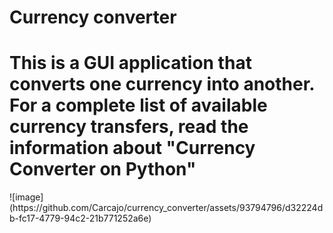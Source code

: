 # Сurrency converter
<h1>
  This is a GUI application that converts one currency into another. For a complete list of available currency transfers, read the information about "Currency Converter on Python"
</h1>
![image](https://github.com/Carcajo/currency_converter/assets/93794796/d32224db-fc17-4779-94c2-21b771252a6e)
